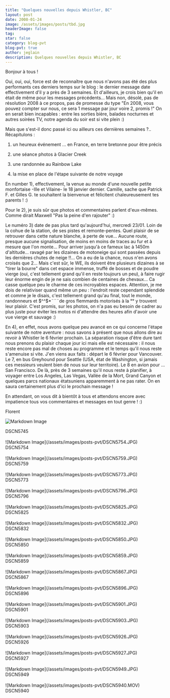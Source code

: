 ```yaml
---
title: "Quelques nouvelles depuis Whistler, BC"
layout: post
date: 2008-01-24
image: /assets/images/posts/tbd.jpg
headerImage: false
tag:
star: false
category: blog-pvt
blog-pvt: true
author: jeglain
description: Quelques nouvelles depuis Whistler, BC
---
```

Bonjour à tous !

Oui, oui, oui, force est de reconnaître que nous n'avons pas été des
plus performants ces derniers temps sur le blog : le dernier message
date effectivement d'il y a près de 3 semaines. Et d'ailleurs, je crois
bien qu'il en était de même pour les messages précédents... Mais
non, désolé, pas de résolution 2008 à ce propos, pas de promesse du
type "En 2008, vous pouvez compter sur nous, ce sera 1 message par jour
voire 2, promis !" On en serait bien incapables : entre les sorties
bière, balades nocturnes et autres soirées TV, notre agenda du soir
est si vite plein :)

Mais que s'est-il donc passé ici ou ailleurs ces dernières semaines
?.. Récapitulons :

1) un heureux événement ... en France, en terre bretonne pour être
précis

2) une séance photos à Glacier Creek

3) une randonnée au Rainbow Lake

4) la mise en place de l'étape suivante de notre voyage

En number 1), effectivement, la venue au monde d'une nouvelle petite
monfortaise -Ille et Vilaine- le 18 janvier dernier. Camille, sache que
Patrick F. et Gilles G. te souhaitent la bienvenue et félicitent
chaleureusement tes parents ! :)

Pour le 2), je suis sûr que photos et commentaires parlent
d'eux-mêmes. Comme dirait Maxwell "Pas la peine d'en rajouter" :)

Le numéro 3) date de pas plus tard qu'aujourd'hui, mercredi 23/01. Loin
de la cohue de la station, de ses pistes et remonte-pentes. Quel plaisir
de se retrouver dans cette nature blanche, à perte de vue... Aucune
route, presque aucune signalisation, de moins en moins de traces au fur
et à mesure que l'on monte... Pour arriver jusqu'à ce fameux lac à
1450m d'altitude... ravagé par les dizaines de motoneige qui sont
passées depuis les dernières chutes de neige !!... On a eu de la
chance, nous n'en avons croisés que 2... Mais c'est sûr, le WE, ils
doivent être plusieurs dizaines à se "tirer la bourre" dans cet espace
immense, truffé de bosses et de poudre vierge (oui, c'est tellement
grand qu'il en reste toujours un peu), à faire rugir leur énorme engin
de je ne sais combien de centaines de chevaux... Ca casse quelque peu le
charme de ces incroyables espaces. Attention, je me dois de relativiser
quand même un peu : l'endroit reste cependant splendide et comme je le
disais, c'est tellement grand qu'au final, tout le monde, randonneurs et
$^^$*¨¨¨de gros flemmards motorisés à la $%^^$°° y trouvent leur
plaisir. C'est promis, sur les photos, on n'a pas eu besoin de cadrer au
plus juste pour éviter les motos ni d'attendre des heures afin d'avoir
une vue vierge et sauvage :)

 

En 4), en effet, nous avons quelque peu avancé en ce qui concerne
l'étape suivante de notre aventure : nous savons à présent que nous
allons dire au revoir à Whistler le 6 février prochain. La séparation
risque d'être dure tant nous prenons du plaisir chaque jour ici mais
elle est nécessaire : il nous reste encore pas mal de choses au
programme et le temps qu'il nous reste s'amenuise si vite. J'en viens
aux faits : départ le 6 février pour Vancouver. Le 7, en bus Greyhound
pour Seattle (USA, état de Washington, si jamais ces messieurs veulent
bien de nous sur leur territoire). Le 8 en avion pour ... San Francisco.
De là, près de 3 semaines qu'il nous reste à planifier, à voyager
entre Los Angeles, Las Vegas, Vallée de la Mort, Grand Canyon et
quelques parcs nationaux étatsuniens apparemment à ne pas rater. On en
saura certainement plus d'ici le prochain message !

En attendant, on vous dit à bientôt à tous et attendons encore avec
impatience tous vos commentaires et messages en tout genre ! :)

 Florent

![Markdown Image](/assets/images/posts-pvt/DSCN5745.JPG)
<figcaption class="caption">DSCN5745</figcaption>
<br>
![Markdown Image](/assets/images/posts-pvt/DSCN5754.JPG)
<figcaption class="caption">DSCN5754</figcaption>
<br>
![Markdown Image](/assets/images/posts-pvt/DSCN5759.JPG)
<figcaption class="caption">DSCN5759</figcaption>
<br>
![Markdown Image](/assets/images/posts-pvt/DSCN5773.JPG)
<figcaption class="caption">DSCN5773</figcaption>
<br>
![Markdown Image](/assets/images/posts-pvt/DSCN5796.JPG)
<figcaption class="caption">DSCN5796</figcaption>
<br>
![Markdown Image](/assets/images/posts-pvt/DSCN5825.JPG)
<figcaption class="caption">DSCN5825</figcaption>
<br>
![Markdown Image](/assets/images/posts-pvt/DSCN5832.JPG)
<figcaption class="caption">DSCN5832</figcaption>
<br>
![Markdown Image](/assets/images/posts-pvt/DSCN5850.JPG)
<figcaption class="caption">DSCN5850</figcaption>
<br>
![Markdown Image](/assets/images/posts-pvt/DSCN5859.JPG)
<figcaption class="caption">DSCN5859</figcaption>
<br>
![Markdown Image](/assets/images/posts-pvt/DSCN5867.JPG)
<figcaption class="caption">DSCN5867</figcaption>
<br>
![Markdown Image](/assets/images/posts-pvt/DSCN5896.JPG)
<figcaption class="caption">DSCN5896</figcaption>
<br>
![Markdown Image](/assets/images/posts-pvt/DSCN5901.JPG)
<figcaption class="caption">DSCN5901</figcaption>
<br>
![Markdown Image](/assets/images/posts-pvt/DSCN5903.JPG)
<figcaption class="caption">DSCN5903</figcaption>
<br>
![Markdown Image](/assets/images/posts-pvt/DSCN5926.JPG)
<figcaption class="caption">DSCN5926</figcaption>
<br>
![Markdown Image](/assets/images/posts-pvt/DSCN5927.JPG)
<figcaption class="caption">DSCN5927</figcaption>
<br>
![Markdown Image](/assets/images/posts-pvt/DSCN5949.JPG)
<figcaption class="caption">DSCN5949</figcaption>
<br>
![Markdown Image](/assets/images/posts-pvt/DSCN5940.MOV)
<figcaption class="caption">DSCN5940</figcaption>
<br>
